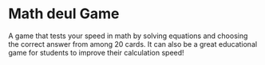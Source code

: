 # Math deul Game

A game that tests your speed in math by solving equations and choosing the correct answer from among 20 cards. It can also be a great educational game for students to improve their calculation speed!
